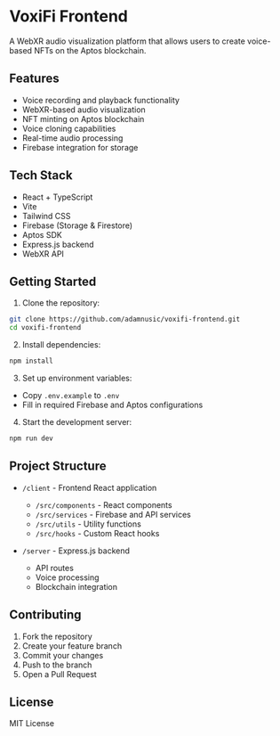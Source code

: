 
# VoxiFi Frontend

A WebXR audio visualization platform that allows users to create voice-based NFTs on the Aptos blockchain.

## Features

- Voice recording and playback functionality
- WebXR-based audio visualization
- NFT minting on Aptos blockchain
- Voice cloning capabilities
- Real-time audio processing
- Firebase integration for storage

## Tech Stack

- React + TypeScript
- Vite
- Tailwind CSS
- Firebase (Storage & Firestore)
- Aptos SDK
- Express.js backend
- WebXR API

## Getting Started

1. Clone the repository:
```bash
git clone https://github.com/adamnusic/voxifi-frontend.git
cd voxifi-frontend
```

2. Install dependencies:
```bash
npm install
```

3. Set up environment variables:
- Copy `.env.example` to `.env`
- Fill in required Firebase and Aptos configurations

4. Start the development server:
```bash
npm run dev
```

## Project Structure

- `/client` - Frontend React application
  - `/src/components` - React components
  - `/src/services` - Firebase and API services
  - `/src/utils` - Utility functions
  - `/src/hooks` - Custom React hooks
  
- `/server` - Express.js backend
  - API routes
  - Voice processing
  - Blockchain integration

## Contributing

1. Fork the repository
2. Create your feature branch
3. Commit your changes
4. Push to the branch
5. Open a Pull Request

## License

MIT License
